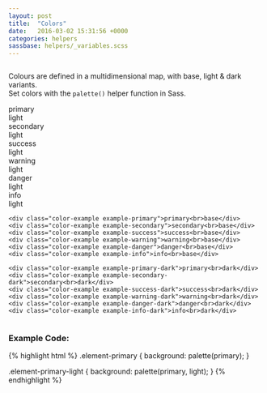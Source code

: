 ```yaml
---
layout: post
title:  "Colors"
date:   2016-03-02 15:31:56 +0000
categories: helpers
sassbase: helpers/_variables.scss
---
```


<div class="row column">
    <p class="lead-text">Colours are defined in a multidimensional map, with base, light &amp; dark variants.<br>Set colors with the <code>palette()</code> helper function in Sass.</p>
</div>

<div class="row column">
    <div class="color-example example-primary-light">primary<br>light</div>
    <div class="color-example example-secondary-light">secondary<br>light</div>
    <div class="color-example example-success-light">success<br>light</div>
    <div class="color-example example-warning-light">warning<br>light</div>
    <div class="color-example example-danger-light">danger<br>light</div>
    <div class="color-example example-info-light">info<br>light</div>

    <div class="color-example example-primary">primary<br>base</div>
    <div class="color-example example-secondary">secondary<br>base</div>
    <div class="color-example example-success">success<br>base</div>
    <div class="color-example example-warning">warning<br>base</div>
    <div class="color-example example-danger">danger<br>base</div>
    <div class="color-example example-info">info<br>base</div>

    <div class="color-example example-primary-dark">primary<br>dark</div>
    <div class="color-example example-secondary-dark">secondary<br>dark</div>
    <div class="color-example example-success-dark">success<br>dark</div>
    <div class="color-example example-warning-dark">warning<br>dark</div>
    <div class="color-example example-danger-dark">danger<br>dark</div>
    <div class="color-example example-info-dark">info<br>dark</div>
</div>

<div class="row column">
<h3>Example Code:</h3>
{% highlight html %}
<!-- Set element to primary color bg -->
.element-primary {
    background: palette(primary);
}

<!-- Set element to primary light color bg -->
.element-primary-light {
    background: palette(primary, light);
}
{% endhighlight %}
</div>